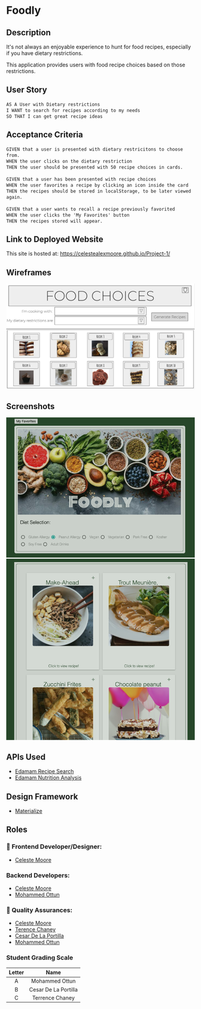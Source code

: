 # Foodly

## Description

It's not always an enjoyable experience to hunt for food recipes, especially if you have dietary restrictions.

This application provides users with food recipe choices based on those restrictions.

## User Story

    AS A User with Dietary restrictions
    I WANT to search for recipes according to my needs
    SO THAT I can get great recipe ideas


## Acceptance Criteria
    
    GIVEN that a user is presented with dietary restricitons to choose from.
    WHEN the user clicks on the dietary restriction
    THEN the user should be presented with 50 recipe choices in cards.
    
    GIVEN that a user has been presented with recipe choices
    WHEN the user favorites a recipe by clicking an icon inside the card
    THEN the recipes should be stored in localStorage, to be later viewed again.
    
    GIVEN that a user wants to recall a recipe previously favorited
    WHEN the user clicks the 'My Favorites' button
    THEN the recipes stored will appear.



## Link to Deployed Website
This site is hosted at:  https://celestealexmoore.github.io/Project-1/

## Wireframes
![project wireframe](./Assets/Wireframing-Project-1.png) 

## Screenshots
![project wireframe](./Assets/Screen-Shot-1.png) 
![project wireframe](./Assets/Screen-Shot-2.png) 


## APIs Used
* [Edamam Recipe Search](https://developer.edamam.com/edamam-docs-recipe-api)
* [Edamam Nutrition Analysis](https://developer.edamam.com/edamam-docs-nutrition-api)

## Design Framework 
* [Materialize](https://materializecss.com/)

## Roles
### 🎨 Frontend Developer/Designer: 
* [Celeste Moore](https://github.com/celestealexmoore)
### Backend Developers: 
* [Celeste Moore](https://github.com/celestealexmoore)
* [Mohammed Ottun](https://github.com/MohammedOttun)
### 🥸  Quality Assurances: 
* [Celeste Moore](https://github.com/celestealexmoore)
* [Terence Chaney](https://github.com/tchaney0327)
* [Cesar De La Portilla](https://github.com/DLP713)
* [Mohammed Ottun](https://github.com/MohammedOttun)

### Student Grading Scale

| Letter |      Name            |
|:------:|:--------------------:| 
|   A    | Mohammed Ottun       |
|   B    | Cesar De La Portilla |
|   C    | Terrence Chaney      |

